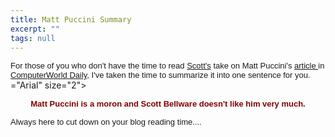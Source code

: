 ```yaml
---
title: Matt Puccini Summary
excerpt: ""
tags: null
---
```


<p><font face="Arial" size="2"><span class="921344417-13062003">For those of you who 
don't have the time to read <a href="http://weblogs.asp.net/sbellware/posts/8641.aspx">Scott's</a> take on Matt 
Puccini's <a href="http://www.computerworld.com/developmenttopics/development/story/0,10801,81740,00.html?nas=APP-81740">article 
</a>in <a href="/assets/wp/2003/06/www.computerworld.com">ComputerWorld Daily</a>, I've 
taken the time to summarize it into one sentence for you. </span></font>="Arial" size="2"></p>
<p align="center"><font face="Arial" color="#800000" size="2"><span class="921344417-13062003"><strong>Matt Puccini is a moron and Scott Bellware 
doesn't like him very much.</strong></span></font></p>
<p><font face="Arial" size="2"><span class="921344417-13062003">Always here to cut 
down on your blog reading time....</span></font></p>
